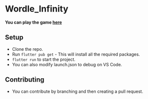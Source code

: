# Wordle_Infinity

**You can play the game [here](https://ad1tyav.github.io/wordle_infinity/#/)**

## Setup

- Clone the repo.
- Run `flutter pub get` - This will install all the required packages.
- `flutter run` to start the project.
- You can also modify launch.json to debug on VS Code.

## Contributing

- You can contribute by branching and then creating a pull request.

